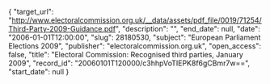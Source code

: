 {
  "target_url": "http://www.electoralcommission.org.uk/__data/assets/pdf_file/0019/71254/Third-Party-2009-Guidance.pdf", 
  "description": "", 
  "end_date": null, 
  "date": "2006-01-01T12:00:00", 
  "slug": 28180530, 
  "subject": "European Parliament Elections 2009", 
  "publisher": "electoralcommission.org.uk", 
  "open_access": false, 
  "title": "Electoral Commission: Recognised third parties, January 2009", 
  "record_id": "20060101T120000/c3hhpVoTIEPK8f6gCBmr7w==", 
  "start_date": null
}

